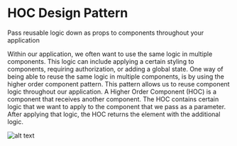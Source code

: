 # HOC Design Pattern

Pass reusable logic down as props to components throughout your
application

Within our application, we often want to use the same logic in multiple
components. This logic can include applying a certain styling to components,
requiring authorization, or adding a global state.
One way of being able to reuse the same logic in multiple components, is by
using the higher order component pattern. This pattern allows us to reuse
component logic throughout our application.
A Higher Order Component (HOC) is a component that receives another
component. The HOC contains certain logic that we want to apply to the
component that we pass as a parameter. After applying that logic, the HOC
returns the element with the additional logic.

![alt text](https://github.com/nchathu2014/design-pattern-final/blob/pattern/hoc/src/images/hoc_pattern.JPG?raw=true)
